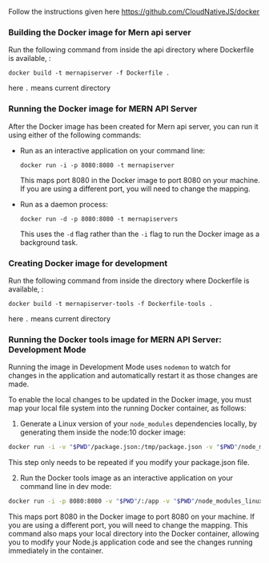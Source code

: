 Follow the instructions given here
https://github.com/CloudNativeJS/docker

### Building the Docker image for Mern api server

Run the following command from inside the api directory where Dockerfile is available, :

```
docker build -t mernapiserver -f Dockerfile .
```

here `.` means current directory

### Running the Docker image for MERN API Server

After the Docker image has been created for Mern api server, you can run it using either of the following commands:

- Run as an interactive application on your command line:

  ```
  docker run -i -p 8080:8080 -t mernapiserver
  ```

  This maps port 8080 in the Docker image to port 8080 on your machine. If you are using a different port, you will need to change the mapping.

- Run as a daemon process:
  ```
  docker run -d -p 8080:8080 -t mernapiservers
  ```
  This uses the `-d` flag rather than the `-i` flag to run the Docker image as a background task.

### Creating Docker image for development

Run the following command from inside the directory where Dockerfile is available, :

```
docker build -t mernapiserver-tools -f Dockerfile-tools .
```

here `.` means current directory

### Running the Docker tools image for MERN API Server: Development Mode

Running the image in Development Mode uses `nodemon` to watch for changes in the application and automatically restart it as those changes are made.

To enable the local changes to be updated in the Docker image, you must map your local file system into the running Docker container, as follows:

1. Generate a Linux version of your `node_modules` dependencies locally, by generating them inside the node:10 docker image:

```sh
docker run -i -v "$PWD"/package.json:/tmp/package.json -v "$PWD"/node_modules_linux:/tmp/node_modules -w /tmp -t node:10 npm install
```

This step only needs to be repeated if you modify your package.json file.

2. Run the Docker tools image as an interactive application on your command line in dev mode:

```sh
docker run -i -p 8080:8080 -v "$PWD"/:/app -v "$PWD"/node_modules_linux:/app/node_modules -t mernapiserver-tools /bin/run-dev
```

This maps port 8080 in the Docker image to port 8080 on your machine. If you are using a different port, you will need to change the mapping.
This command also maps your local directory into the Docker container, allowing you to modify your Node.js application code and see the changes running immediately in the container.
